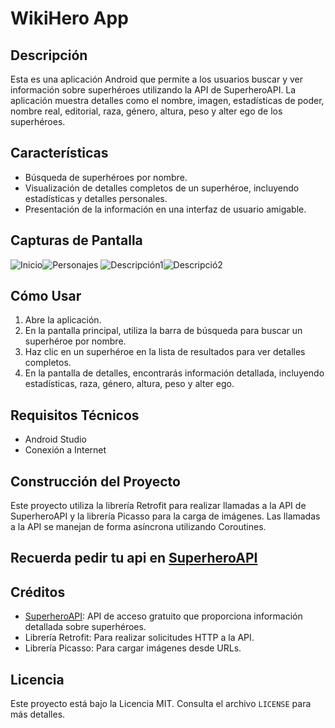 # WikiHero App

## Descripción
Esta es una aplicación Android que permite a los usuarios buscar y ver información sobre superhéroes utilizando la API de SuperheroAPI. La aplicación muestra detalles como el nombre, imagen, estadísticas de poder, nombre real, editorial, raza, género, altura, peso y alter ego de los superhéroes.

## Características
- Búsqueda de superhéroes por nombre.
- Visualización de detalles completos de un superhéroe, incluyendo estadísticas y detalles personales.
- Presentación de la información en una interfaz de usuario amigable.

## Capturas de Pantalla
![Inicio](captures/captura1.png)![Personajes](captures/captura2.png)
![Descripción1](captures/captura3.png)![Descripció2](captures/captura4.png)


## Cómo Usar
1. Abre la aplicación.
2. En la pantalla principal, utiliza la barra de búsqueda para buscar un superhéroe por nombre.
3. Haz clic en un superhéroe en la lista de resultados para ver detalles completos.
4. En la pantalla de detalles, encontrarás información detallada, incluyendo estadísticas, raza, género, altura, peso y alter ego.

## Requisitos Técnicos
- Android Studio
- Conexión a Internet

## Construcción del Proyecto
Este proyecto utiliza la librería Retrofit para realizar llamadas a la API de SuperheroAPI y la librería Picasso para la carga de imágenes. Las llamadas a la API se manejan de forma asíncrona utilizando Coroutines.
## Recuerda pedir tu api en [SuperheroAPI](https://superheroapi.com/)

## Créditos
- [SuperheroAPI](https://superheroapi.com/): API de acceso gratuito que proporciona información detallada sobre superhéroes.
- Librería Retrofit: Para realizar solicitudes HTTP a la API.
- Librería Picasso: Para cargar imágenes desde URLs.

## Licencia
Este proyecto está bajo la Licencia MIT. Consulta el archivo `LICENSE` para más detalles.

